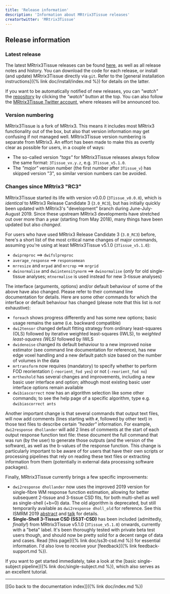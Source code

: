```yaml
---
title: 'Release information'
description: 'Information about MRtrix3Tissue releases'
creatortwitter: 'MRtrix3Tissue'
---
```


## Release information

### Latest release

The latest MRtrix3Tissue releases can be found [here](https://github.com/3Tissue/MRtrix3Tissue/releases), as well as all release notes and history. You can download the code for each release, or install (and update) MRtrix3Tissue directly via `git`. Refer to the [general installation instructions]({% link doc/install/index.md %}) for details on the latter.

If you want to be automatically notified of new releases, you can _"watch"_ the [repository](https://github.com/3Tissue/MRtrix3Tissue) by clicking the _"watch"_ button at the top. You can also follow the [MRtrix3Tissue Twitter account](https://twitter.com/MRtrix3Tissue), where releases will be announced too.

### Version numbering

MRtrix3Tissue is a fork of MRtrix3. This means it includes most MRtrix3 functionality out of the box, but also that version information may get confusing if not managed well. MRtrix3Tissue version numbering is separate from MRtrix3. An effort has been made to make this as overtly clear as possible for users, in a couple of ways:

* The so-called version _"tags"_ for MRtrix3Tissue releases always follow the same format: `3Tissue_vx.y.z`, e.g. `3Tissue_v5.1.0`.
* The _"major"_ version number (the first number after `3Tissue_v`) has skipped version "3", so similar version numbers can be avoided.

### Changes since MRtrix3 "RC3"

MRtrix3Tissue started its life with version v0.0.0 (`3Tissue_v0.0.0`), which is *identical* to MRtrix3 Release Candidate 3 (`3.0_RC3`), but has initially quickly been updated with MRtrix3's "development" branch during June-July-August 2019. Since these upstream MRtrix3 developments have stretched out over more than a year (starting from May 2018), many things have been updated but also *changed*.

For users who have used MRtrix3 Release Candidate 3 (`3.0_RC3`) before, here's a short list of the most critical name changes of major commands, assuming you're using at least MRtrix3Tissue v5.1.0 (`3Tissue_v5.1.0`):

* `dwipreproc` ==> `dwifslpreproc`
* `average_response` ==> `responsemean`
* `mrresize` and `mrpad` and `mrcrop` ==> `mrgrid`
* `dwinormalise` and `dwiintensitynorm` ==> `dwinormalise` (*only* for old single-tissue analyses; `mtnormalise` is used instead for new 3-tissue analyses)

The interface (arguments, options) and/or default behaviour of some of the above have also changed. Please refer to their command line documentation for details. Here are some other commands for which the interface or default behaviour has changed (please note that this list is *not* exhaustive):

* `foreach` shows progress differently and has some new options; basic usage remains the same (i.e. backward compatible)
* `dwi2tensor` changed default fitting strategy from ordinary least-squares (OLS) followed by iterative weighted least-squares (IWLS), to *weighted least-squares (WLS)* followed by IWLS
* `dwidenoise` changed its default behaviour to a new improved noise estimator (see command line documentation for reference), has new edge voxel handling and a new default patch size based on the number of volumes in the data
* `mrtransform` now requires (mandatory) to specify whether to perform FOD reorientation (`-reorient_fod yes`) or not (`-reorient_fod no`)
* `mrtheshold` has several changes and improvements, including a new basic user interface and option; although most existing basic user interface options remain available
* `dwibiascorrect` now has an algorithm selection like some other commands; to see the help page of a specific algorithm, type e.g. `dwibiascorrect ants`

Another important change is that several commands that output text files, will now add comments (lines starting with `#`, followed by other text) in those text files to describe certain _"header"_ information. For example, `dwi2response dhollander` will add 2 lines of comments at the start of each output response function text file: these document the full command that was run (by the user) to generate those outputs (and the version of the software), as well as the b-values of the response function. This change is particularly important to be aware of for users that have their own scripts or processing pipelines that rely on reading these text files or extracting information from them (potentially in external data processing software packages).

Finally, MRtrix3Tissue currently brings a few specific improvements:

* `dwi2response dhollander` now uses the improved 2019 version for single-fibre WM response function estimation, allowing for better subsequent 2-tissue and 3-tissue CSD fits, for both multi-shell as well as single-shell (+b=0) data. The old algorithm is deprecated, but still temporarily available as `dwi2response dholl_old` for reference. See this ISMRM 2019 [abstract](https://www.researchgate.net/publication/331165168_Improved_white_matter_response_function_estimation_for_3-tissue_constrained_spherical_deconvolution) and [talk](https://youtu.be/7yPSFgLt8CA) for details.
* **Single-Shell 3-Tissue CSD (SS3T-CSD)** has been included (admittedly, *finally!*) from MRtrix3Tissue v5.1.0 (`3Tissue_v5.1.0`) onwards, currently with a "beta" label. It's been thoroughly tested with private beta test users though, and should now be pretty solid for a decent range of data and cases. Read [this page]({% link doc/ss3t-csd.md %}) for essential information. I'd also love to receive your [feedback]({% link feedback-support.md %}).

If you want to get started immediately, take a look at the [basic single-subject pipeline]({% link doc/single-subject.md %}), which also serves as an excellent tutorial.


* * *

[[Go back to the documentation index]]({% link doc/index.md %})
